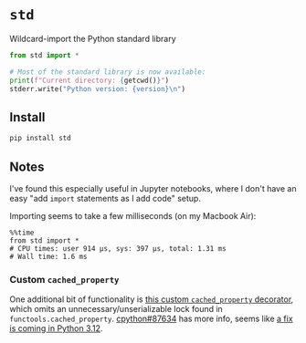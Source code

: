 # `std`

Wildcard-import the Python standard library
```python
from std import *

# Most of the standard library is now available:
print(f"Current directory: {getcwd()}")
stderr.write("Python version: {version}\n")
```

## Install
```bash
pip install std
```

## Notes
I've found this especially useful in Jupyter notebooks, where I don't have an easy "add `import` statements as I add code" setup.

Importing seems to take a few milliseconds (on my Macbook Air):
```ipython
%%time
from std import *
# CPU times: user 914 µs, sys: 397 µs, total: 1.31 ms
# Wall time: 1.6 ms
```

### Custom `cached_property`
One additional bit of functionality is [this custom `cached_property` decorator](std/cached_property.py), which omits an unnecessary/unserializable lock found in `functools.cached_property`. [cpython#87634](https://github.com/python/cpython/issues/87634) has more info, seems like [a fix is coming in Python 3.12](https://github.com/python/cpython/issues/87634#issuecomment-1467140709).
